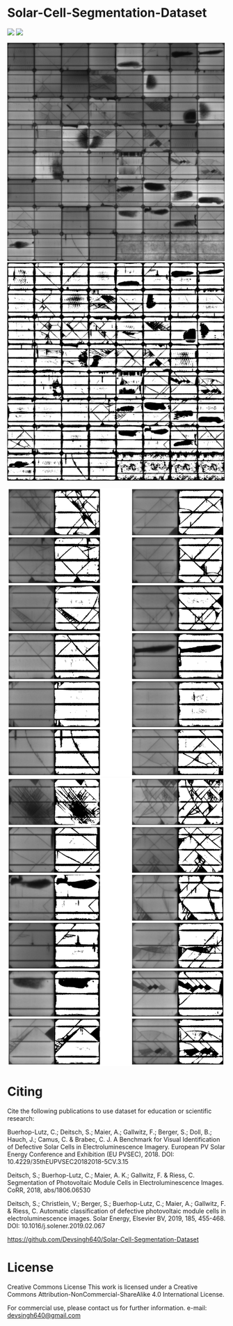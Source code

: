 # Solar-Cell-Segmentation-Dataset

<img src="https://github.com/Devsingh640/Solar-Cell-Segmentation-Dataset/blob/main/Documents/Overview%20Images/Overview-elpv-dataset.png" width="500px" height="auto">
<img src="https://github.com/Devsingh640/Solar-Cell-Segmentation-Dataset/blob/main/Documents/Overview%20Images/Overview-ground-truth-elpv-dataset.png" width="500px" height="auto"> 

<p float="left">
  <img src="https://github.com/Devsingh640/Solar-Cell-Segmentation-Dataset/blob/main/Documents/Overview%20Images/org_100_100.png" width="500px" height="auto">
  <img src="https://github.com/Devsingh640/Solar-Cell-Segmentation-Dataset/blob/main/Documents/Overview%20Images/grt_100_100.png" width="500px" height="auto"> 
</p>

<img src="https://github.com/Devsingh640/Solar-Cell-Segmentation-Dataset/blob/main/Documents/Overview%20Images/Figure%202020-12-12%20004640%20(1).png" width="500px" height="auto">
<img src="https://github.com/Devsingh640/Solar-Cell-Segmentation-Dataset/blob/main/Documents/Overview%20Images/Figure%202020-12-12%20004640%20(0).png" width="500px" height="auto"> 

# Citing
Cite the following publications to use dataset for education or scientific research:

Buerhop-Lutz, C.; Deitsch, S.; Maier, A.; Gallwitz, F.; Berger, S.; Doll, B.; Hauch, J.; Camus, C. & Brabec, C. J. A Benchmark for Visual Identification of Defective Solar Cells in Electroluminescence Imagery. European PV Solar Energy Conference and Exhibition (EU PVSEC), 2018. DOI: 10.4229/35thEUPVSEC20182018-5CV.3.15

Deitsch, S.; Buerhop-Lutz, C.; Maier, A. K.; Gallwitz, F. & Riess, C. Segmentation of Photovoltaic Module Cells in Electroluminescence Images. CoRR, 2018, abs/1806.06530

Deitsch, S.; Christlein, V.; Berger, S.; Buerhop-Lutz, C.; Maier, A.; Gallwitz, F. & Riess, C. Automatic classification of defective photovoltaic module cells in electroluminescence images. Solar Energy, Elsevier BV, 2019, 185, 455-468. DOI: 10.1016/j.solener.2019.02.067

https://github.com/Devsingh640/Solar-Cell-Segmentation-Dataset

# License
Creative Commons License
This work is licensed under a Creative Commons Attribution-NonCommercial-ShareAlike 4.0 International License.

For commercial use, please contact us for further information.
e-mail: devsingh640@gmail.com
